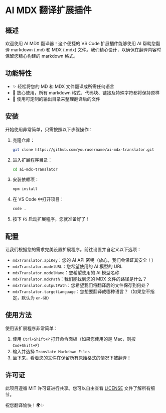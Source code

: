 # AI MDX 翻译扩展插件

## 概述

欢迎使用 AI MDX 翻译器！这个便捷的 VS Code 扩展插件能够使用 AI 帮助您翻译 markdown (.md) 和 MDX (.mdx) 文件。我们精心设计，以确保在翻译内容时保留您精心构建的 markdown 格式。

## 功能特性

- ✨ 轻松将您的 MD 和 MDX 文件翻译成所需任何语言
- 🎯 放心使用，所有 markdown 格式、代码块、链接及特殊字符都将保持原样
- 💾 使用可定制的输出目录来整理翻译后的文件

## 安装

开始使用非常简单，只需按照以下步骤操作：

1. 克隆仓库：
    ```sh
    git clone https://github.com/yourusername/ai-mdx-translator.git
    ```
2. 进入扩展程序目录：
    ```sh
    cd ai-mdx-translator
    ```
3. 安装依赖项：
    ```sh
    npm install
    ```
4. 在 VS Code 中打开项目：
    ```sh
    code .
    ```
5. 按下 `F5` 启动扩展程序，您就准备好了！

## 配置

让我们根据您的需求完美设置扩展程序。前往设置并自定义以下选项：

- `mdxTranslator.apiKey`：您的 AI API 密钥（放心，我们会保证其安全！）
- `mdxTranslator.modelURL`：您希望使用的 AI 模型的 URL
- `mdxTranslator.modelName`：您希望使用的 AI 模型名称
- `mdxTranslator.mdxPath`：我们能找到您的 MDX 文件的路径是什么？
- `mdxTranslator.outputPath`：您希望我们将翻译后的文件保存到何处？
- `mdxTranslator.targetLanguage`：您想要翻译成哪种语言？（如果您不指定，默认为 `en-GB`）

## 使用方法

使用该扩展程序非常简单：

1. 使用 `Ctrl+Shift+P` 打开命令面板（如果您使用的是 Mac，则按 `Cmd+Shift+P`）
2. 输入并选择 `Translate Markdown Files`
3. 坐下来，看着您的文件在保留所有原始格式的情况下被翻译！

## 许可证

此项目遵循 MIT 许可证进行共享。您可以自由查看 [LICENSE](LICENSE) 文件了解所有细节。

祝您翻译愉快！🌍✨